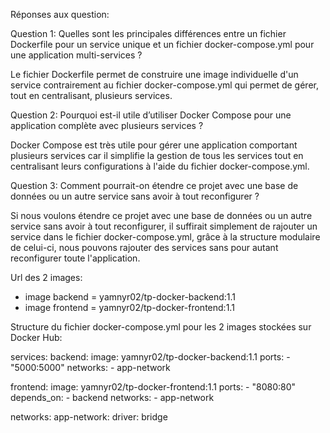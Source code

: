 Réponses aux question:

Question 1: Quelles sont les principales différences entre un fichier Dockerfile pour un service unique et un fichier docker-compose.yml pour une application multi-services ?

Le fichier Dockerfile permet de construire une image individuelle d'un service contrairement au fichier docker-compose.yml qui permet de gérer, tout en centralisant, plusieurs services.

Question 2: Pourquoi est-il utile d’utiliser Docker Compose pour une application complète avec plusieurs services ?

Docker Compose est très utile pour gérer une application comportant plusieurs services car il simplifie la gestion de tous les services tout en centralisant leurs configurations à l'aide du fichier docker-compose.yml.

Question 3: Comment pourrait-on étendre ce projet avec une base de données ou un autre service sans avoir à tout reconfigurer ?

Si nous voulons étendre ce projet avec une base de données ou un autre service sans avoir à tout reconfigurer, il suffirait simplement de rajouter un service dans le fichier docker-compose.yml, grâce à la structure modulaire de celui-ci, nous pouvons rajouter des services sans pour autant reconfigurer toute l'application.


Url des 2 images:

- image backend = yamnyr02/tp-docker-backend:1.1
- image frontend = yamnyr02/tp-docker-frontend:1.1

Structure du fichier docker-compose.yml pour les 2 images stockées sur Docker Hub:

services:
backend:
image: yamnyr02/tp-docker-backend:1.1
ports: - "5000:5000"
networks: - app-network

frontend:
image: yamnyr02/tp-docker-frontend:1.1
ports: - "8080:80"
depends_on: - backend
networks: - app-network

networks:
app-network:
driver: bridge
